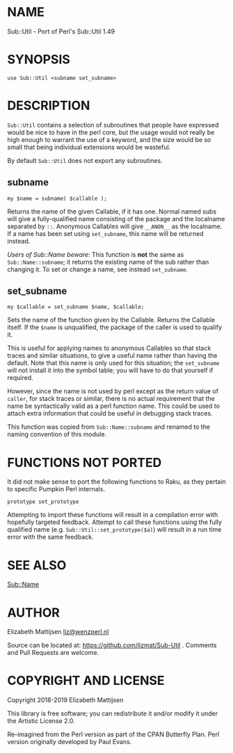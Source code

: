 NAME
====

Sub::Util - Port of Perl's Sub::Util 1.49

SYNOPSIS
========

    use Sub::Util <subname set_subname>

DESCRIPTION
===========

`Sub::Util` contains a selection of subroutines that people have expressed would be nice to have in the perl core, but the usage would not really be high enough to warrant the use of a keyword, and the size would be so small that being individual extensions would be wasteful.

By default `Sub::Util` does not export any subroutines.

subname
-------

    my $name = subname( $callable );

Returns the name of the given Callable, if it has one. Normal named subs will give a fully-qualified name consisting of the package and the localname separated by `::`. Anonymous Callables will give `__ANON__` as the localname. If a name has been set using `set_subname`, this name will be returned instead.

*Users of Sub::Name beware*: This function is **not** the same as `Sub::Name::subname`; it returns the existing name of the sub rather than changing it. To set or change a name, see instead `set_subname`.

set_subname
-----------

    my $callable = set_subname $name, $callable;

Sets the name of the function given by the Callable. Returns the Callable itself. If the `$name` is unqualified, the package of the caller is used to qualify it.

This is useful for applying names to anonymous Callables so that stack traces and similar situations, to give a useful name rather than having the default. Note that this name is only used for this situation; the `set_subname` will not install it into the symbol table; you will have to do that yourself if required.

However, since the name is not used by perl except as the return value of `caller`, for stack traces or similar, there is no actual requirement that the name be syntactically valid as a perl function name. This could be used to attach extra information that could be useful in debugging stack traces.

This function was copied from `Sub::Name::subname` and renamed to the naming convention of this module.

FUNCTIONS NOT PORTED
====================

It did not make sense to port the following functions to Raku, as they pertain to specific Pumpkin Perl internals.

    prototype set_prototype

Attempting to import these functions will result in a compilation error with hopefully targeted feedback. Attempt to call these functions using the fully qualified name (e.g. `Sub::Util::set_prototype($a)`) will result in a run time error with the same feedback.

SEE ALSO
========

[Sub::Name](Sub::Name)

AUTHOR
======

Elizabeth Mattijsen <liz@wenzperl.nl>

Source can be located at: https://github.com/lizmat/Sub-Util . Comments and Pull Requests are welcome.

COPYRIGHT AND LICENSE
=====================

Copyright 2018-2019 Elizabeth Mattijsen

This library is free software; you can redistribute it and/or modify it under the Artistic License 2.0.

Re-imagined from the Perl version as part of the CPAN Butterfly Plan. Perl version originally developed by Paul Evans.

